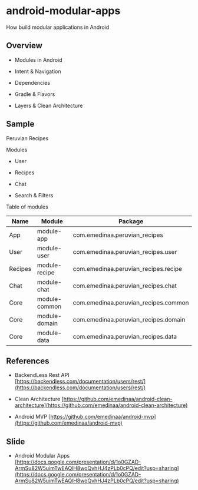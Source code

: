 # android-modular-apps

How build modular applications in Android 

## Overview 

- Modules in Android

- Intent & Navigation

- Dependencies

- Gradle & Flavors

- Layers & Clean Architecture

## Sample 

Peruvian Recipes

Modules

- User 

- Recipes

- Chat

- Search & Filters

Table of modules

Name | Module  | Package 
------------ | ------------- | ------------- 
App | module-app | com.emedinaa.peruvian_recipes
User | module-user | com.emedinaa.peruvian_recipes.user
Recipes | module-recipe | com.emedinaa.peruvian_recipes.recipe
Chat | module-chat | com.emedinaa.peruvian_recipes.chat
Core | module-common | com.emedinaa.peruvian_recipes.common
Core | module-domain | com.emedinaa.peruvian_recipes.domain
Core | module-data | com.emedinaa.peruvian_recipes.data

  
## References 

- BackendLess Rest API [https://backendless.com/documentation/users/rest/](https://backendless.com/documentation/users/rest/)

- Clean Architecture [https://github.com/emedinaa/android-clean-architecture](https://github.com/emedinaa/android-clean-architecture)

- Android MVP [https://github.com/emedinaa/android-mvp](https://github.com/emedinaa/android-mvp)


## Slide
- Android Modular Apps [https://docs.google.com/presentation/d/1o0GZAD-ArmSu82W5uimTwEAQlH8woQvhHJ4zPLb0cPQ/edit?usp=sharing](https://docs.google.com/presentation/d/1o0GZAD-ArmSu82W5uimTwEAQlH8woQvhHJ4zPLb0cPQ/edit?usp=sharing)

